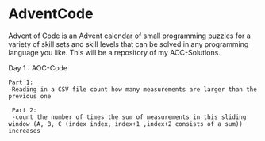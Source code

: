 # AdventCode
Advent of Code is an Advent calendar of small programming puzzles for a variety of skill sets and skill levels that can be solved in any programming language you like.
This will be a repository of my AOC-Solutions. 

Day 1 : AOC-Code

  	Part 1:
  	-Reading in a CSV file count how many measurements are larger than the previous one
	
 	 Part 2:
 	 -count the number of times the sum of measurements in this sliding window (A, B, C (index index, index+1 ,index+2 consists of a sum)) increases

